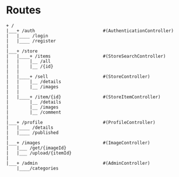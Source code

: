 # Routes

	+ /
	|___+ /auth                          #(AuthenticationController)
	|   |____ /login
	|   |____ /register
	|
	|___+ /store
	|   |____+ /items                    #(StoreSearchController)
	|   |    |__ /all
	|   |    |__ /{id}
	|   |
	|   |____+ /sell                     #(StoreController)
	|   |    |__ /details
	|   |    |__ /images
	|   |
	|   |____+ /item/{id}                #(StoreItemController)
	|        |__ /details
	|        |__ /images
	|        |__ /comment
	|
	|___+ /profile                       #(ProfileController)
	|   |____ /details
	|   |____ /published
	|
	|___+ /images                        #(ImageController)
	|   |___ /get/{imageId}
	|   |___ /upload/{itemId}
	|
	|___+ /admin                         #(AdminController)
	    |____/categories
